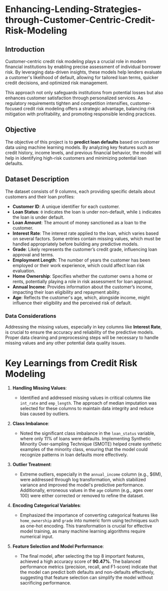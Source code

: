 # Enhancing-Lending-Strategies-through-Customer-Centric-Credit-Risk-Modeling

## Introduction

Customer-centric credit risk modeling plays a crucial role in modern financial institutions by enabling precise assessment of individual borrower risk. By leveraging data-driven insights, these models help lenders evaluate a customer's likelihood of default, allowing for tailored loan terms, quicker credit decisions, and optimized risk management. 

This approach not only safeguards institutions from potential losses but also enhances customer satisfaction through personalized services. As regulatory requirements tighten and competition intensifies, customer-focused credit risk modeling offers a strategic advantage, balancing risk mitigation with profitability, and promoting responsible lending practices.

## Objective

The objective of this project is to **predict loan defaults** based on customer data using machine learning models. By analyzing key features such as credit history, income levels, and previous financial behavior, the model will help in identifying high-risk customers and minimizing potential loan defaults.

## Dataset Description

The dataset consists of 9 columns, each providing specific details about customers and their loan profiles:

- **Customer ID**: A unique identifier for each customer.
- **Loan Status**: `0` indicates the loan is under non-default, while `1` indicates the loan is under default.
- **Loan Amount**: The amount of money sanctioned as a loan to the customer.
- **Interest Rate**: The interest rate applied to the loan, which varies based on several factors. Some entries contain missing values, which must be handled appropriately before building any predictive models.
- **Grade**: Likely represents the customer’s credit grade, influencing loan approval and terms.
- **Employment Length**: The number of years the customer has been employed or their work experience, which could affect loan risk evaluation.
- **Home Ownership**: Specifies whether the customer owns a home or rents, potentially playing a role in risk assessment for loan approval.
- **Annual Income**: Provides information about the customer’s income, impacting their loan eligibility and repayment ability.
- **Age**: Reflects the customer's age, which, alongside income, might influence their eligibility and the perceived risk of default.

### Data Considerations

Addressing the missing values, especially in key columns like **Interest Rate**, is crucial to ensure the accuracy and reliability of the predictive models. Proper data cleaning and preprocessing steps will be necessary to handle missing values and any other potential data quality issues.

# Key Learnings from Credit Risk Modeling

1. **Handling Missing Values**: 
   - Identified and addressed missing values in critical columns like `int_rate` and `emp_length`. The approach of median imputation was selected for these columns to maintain data integrity and reduce bias caused by outliers.

2. **Class Imbalance**: 
   - Noted the significant class imbalance in the `loan_status` variable, where only 11% of loans were defaults. Implementing Synthetic Minority Over-sampling Technique (SMOTE) helped create synthetic examples of the minority class, ensuring that the model could recognize patterns in loan defaults more effectively.

3. **Outlier Treatment**: 
   - Extreme outliers, especially in the `annual_income` column (e.g., $6M), were addressed through log transformation, which stabilized variance and improved the model's predictive performance. Additionally, erroneous values in the `age` column (e.g., ages over 100) were either corrected or removed to refine the dataset.

4. **Encoding Categorical Variables**: 
   - Emphasized the importance of converting categorical features like `home_ownership` and `grade` into numeric form using techniques such as one-hot encoding. This transformation is crucial for effective model training, as many machine learning algorithms require numerical input.

5. **Feature Selection and Model Performance**: 
   - The final model, after selecting the top 8 important features, achieved a high accuracy score of **90.47%**. The balanced performance metrics (precision, recall, and F1-score) indicate that the model can predict both defaults and non-defaults effectively, suggesting that feature selection can simplify the model without sacrificing performance.
